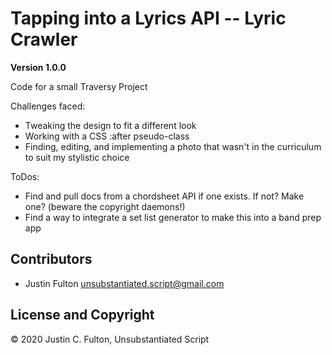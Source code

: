 # Tapping into a Lyrics API -- Lyric Crawler

**Version 1.0.0**

Code for a small Traversy Project

Challenges faced:

- Tweaking the design to fit a different look
- Working with a CSS :after pseudo-class
- Finding, editing, and implementing a photo that wasn't in the curriculum to suit my stylistic choice

ToDos:

- Find and pull docs from a chordsheet API if one exists. If not? Make one? (beware the copyright daemons!)
- Find a way to integrate a set list generator to make this into a band prep app

## Contributors

- Justin Fulton <unsubstantiated.script@gmail.com>

## License and Copyright

© 2020 Justin C. Fulton, Unsubstantiated Script
